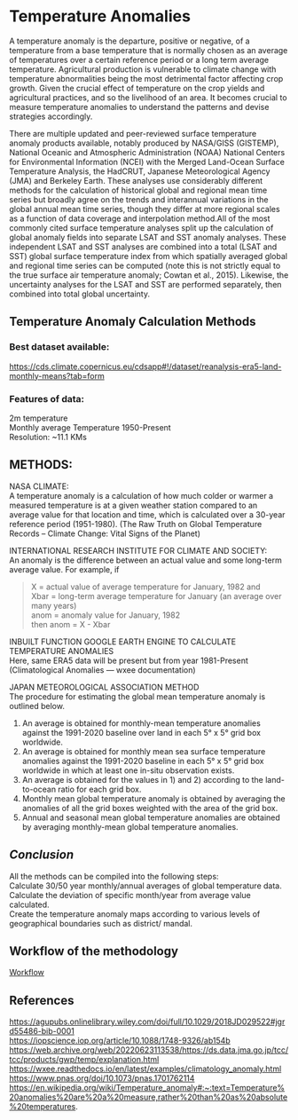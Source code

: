 # Temperature Anomalies 

A temperature anomaly is the departure, positive or negative, of a temperature from a base temperature that is normally chosen as an average of temperatures over a certain reference period or a long term average temperature. 
Agricultural production is vulnerable to climate change with temperature abnormalities being the most detrimental factor affecting crop growth. Given the crucial effect of temperature on the crop yields and agricultural practices, and so the livelihood of an area. It becomes crucial to measure temperature anomalies to understand the patterns and devise strategies accordingly. 

There are multiple updated and peer-reviewed surface temperature anomaly products available, notably produced by NASA/GISS (GISTEMP), National Oceanic and Atmospheric Administration (NOAA) National Centers for Environmental Information (NCEI) with the Merged Land-Ocean Surface Temperature Analysis, the HadCRUT, Japanese Meteorological Agency (JMA) and Berkeley Earth.
These analyses use considerably different methods for the calculation of historical global and regional mean time series but broadly agree on the trends and interannual variations in the global annual mean time series, though they differ at more regional scales as a function of data coverage and interpolation method.All of the most commonly cited surface temperature analyses split up the calculation of global anomaly fields into separate LSAT and SST anomaly analyses. These independent LSAT and SST analyses are combined into a total (LSAT and SST) global surface temperature index from which spatially averaged global and regional time series can be computed (note this is not strictly equal to the true surface air temperature anomaly; Cowtan et al., 2015). Likewise, the uncertainty analyses for the LSAT and SST are performed separately, then combined into total global uncertainty.


## Temperature Anomaly Calculation Methods
	
### Best dataset available:
https://cds.climate.copernicus.eu/cdsapp#!/dataset/reanalysis-era5-land-monthly-means?tab=form

### Features of data: 
2m temperature <br>
Monthly average Temperature 1950-Present <br>
Resolution: ~11.1 KMs

## METHODS: <br>

NASA CLIMATE: <br>
A temperature anomaly is a calculation of how much colder or warmer a measured temperature is at a given weather station compared to an average value for that location and time, which is calculated over a 30-year reference period (1951-1980).
(The Raw Truth on Global Temperature Records – Climate Change: Vital Signs of the Planet)

INTERNATIONAL RESEARCH INSTITUTE FOR  CLIMATE AND SOCIETY: <br>
An anomaly is the difference between an actual value and some long-term average value.
For example, if

>X = actual value of average temperature for January, 1982 and <br>
>Xbar = long-term average temperature for January (an average over many years) <br>
>anom = anomaly value for January, 1982 <br>
>then anom = X - Xbar <br>

INBUILT FUNCTION GOOGLE EARTH ENGINE TO CALCULATE TEMPERATURE ANOMALIES <br> 
Here, same ERA5 data will be present but from year 1981-Present
(Climatological Anomalies — wxee documentation)


JAPAN METEOROLOGICAL ASSOCIATION METHOD <br>
The procedure for estimating the global mean temperature anomaly is outlined below.
1) An average is obtained for monthly-mean temperature anomalies against the 1991-2020 baseline over land in each 5° x 5° grid box worldwide.
2) An average is obtained for monthly mean sea surface temperature anomalies against the 1991-2020 baseline in each 5° x 5° grid box worldwide in which at least one in-situ observation exists.
3) An average is obtained for the values in 1) and 2) according to the land-to-ocean ratio for each grid box.
4) Monthly mean global temperature anomaly is obtained by averaging the anomalies of all the grid boxes weighted with the area of the grid box.
5) Annual and seasonal mean global temperature anomalies are obtained by averaging monthly-mean global temperature anomalies.


## *Conclusion* <br>
All the methods can be compiled into the following steps: <br>
Calculate 30/50 year monthly/annual averages of global temperature data. <br>
Calculate the deviation of specific month/year from average value calculated. <br> 
Create the temperature anomaly maps according to various levels of geographical boundaries such as district/ mandal. <br>

## Workflow of the methodology
[Workflow](https://github.com/undpindia/dicra/blob/main/analytics/sandbox/notebooks/Temperature%20Anomalies/Results/Workflow.png)

## References 
https://agupubs.onlinelibrary.wiley.com/doi/full/10.1029/2018JD029522#jgrd55486-bib-0001 <br>
https://iopscience.iop.org/article/10.1088/1748-9326/ab154b <br>
https://web.archive.org/web/20220623113538/https://ds.data.jma.go.jp/tcc/tcc/products/gwp/temp/explanation.html <br>
https://wxee.readthedocs.io/en/latest/examples/climatology_anomaly.html <br>
https://www.pnas.org/doi/10.1073/pnas.1701762114 <br>
https://en.wikipedia.org/wiki/Temperature_anomaly#:~:text=Temperature%20anomalies%20are%20a%20measure,rather%20than%20as%20absolute%20temperatures.
